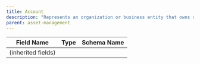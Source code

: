 ```yaml
---
title: Account
description: "Represents an organization or business entity that owns or manages assets within the system."
parent: asset-management
---
```


| Field Name | Type | Schema Name |
|------------|------|-------------|
| (inherited fields) | | |
